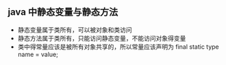 ## java 中静态变量与静态方法 ##
- 静态变量属于类所有，可以被对象和类访问
- 静态方法属于类所有，只能访问静态变量，不能访问对象得变量
- 类中得常量应该是被所有对象共享的，所以常量应该声明为 final static type name = value;
